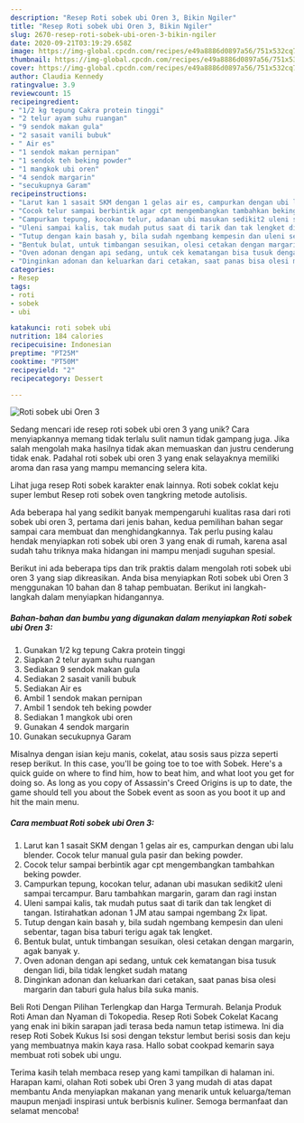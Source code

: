 ```yaml
---
description: "Resep Roti sobek ubi Oren 3, Bikin Ngiler"
title: "Resep Roti sobek ubi Oren 3, Bikin Ngiler"
slug: 2670-resep-roti-sobek-ubi-oren-3-bikin-ngiler
date: 2020-09-21T03:19:29.658Z
image: https://img-global.cpcdn.com/recipes/e49a8886d0897a56/751x532cq70/roti-sobek-ubi-oren-3-foto-resep-utama.jpg
thumbnail: https://img-global.cpcdn.com/recipes/e49a8886d0897a56/751x532cq70/roti-sobek-ubi-oren-3-foto-resep-utama.jpg
cover: https://img-global.cpcdn.com/recipes/e49a8886d0897a56/751x532cq70/roti-sobek-ubi-oren-3-foto-resep-utama.jpg
author: Claudia Kennedy
ratingvalue: 3.9
reviewcount: 15
recipeingredient:
- "1/2 kg tepung Cakra protein tinggi"
- "2 telur ayam suhu ruangan"
- "9 sendok makan gula"
- "2 sasait vanili bubuk"
- " Air es"
- "1 sendok makan pernipan"
- "1 sendok teh beking powder"
- "1 mangkok ubi oren"
- "4 sendok margarin"
- "secukupnya Garam"
recipeinstructions:
- "Larut kan 1 sasait SKM dengan 1 gelas air es, campurkan dengan ubi lalu blender. Cocok telur manual gula pasir dan beking powder."
- "Cocok telur sampai berbintik agar cpt mengembangkan tambahkan beking powder."
- "Campurkan tepung, kocokan telur, adanan ubi masukan sedikit2 uleni sampai tercampur. Baru tambahkan margarin, garam dan ragi instan"
- "Uleni sampai kalis, tak mudah putus saat di tarik dan tak lengket di tangan. Istirahatkan adonan 1 JM atau sampai ngembang 2x lipat."
- "Tutup dengan kain basah y, bila sudah ngembang kempesin dan uleni sebentar, tagan bisa taburi terigu agak tak lengket."
- "Bentuk bulat, untuk timbangan sesuikan, olesi cetakan dengan margarin, agak banyak y."
- "Oven adonan dengan api sedang, untuk cek kematangan bisa tusuk dengan lidi, bila tidak lengket sudah matang"
- "Dinginkan adonan dan keluarkan dari cetakan, saat panas bisa olesi margarin dan taburi gula halus bila suka manis."
categories:
- Resep
tags:
- roti
- sobek
- ubi

katakunci: roti sobek ubi 
nutrition: 184 calories
recipecuisine: Indonesian
preptime: "PT25M"
cooktime: "PT50M"
recipeyield: "2"
recipecategory: Dessert

---
```



![Roti sobek ubi Oren 3](https://img-global.cpcdn.com/recipes/e49a8886d0897a56/751x532cq70/roti-sobek-ubi-oren-3-foto-resep-utama.jpg)

Sedang mencari ide resep roti sobek ubi oren 3 yang unik? Cara menyiapkannya memang tidak terlalu sulit namun tidak gampang juga. Jika salah mengolah maka hasilnya tidak akan memuaskan dan justru cenderung tidak enak. Padahal roti sobek ubi oren 3 yang enak selayaknya memiliki aroma dan rasa yang mampu memancing selera kita.

Lihat juga resep Roti sobek karakter enak lainnya. Roti sobek coklat keju super lembut Resep roti sobek oven tangkring metode autolisis.

Ada beberapa hal yang sedikit banyak mempengaruhi kualitas rasa dari roti sobek ubi oren 3, pertama dari jenis bahan, kedua pemilihan bahan segar sampai cara membuat dan menghidangkannya. Tak perlu pusing kalau hendak menyiapkan roti sobek ubi oren 3 yang enak di rumah, karena asal sudah tahu triknya maka hidangan ini mampu menjadi suguhan spesial.


Berikut ini ada beberapa tips dan trik praktis dalam mengolah roti sobek ubi oren 3 yang siap dikreasikan. Anda bisa menyiapkan Roti sobek ubi Oren 3 menggunakan 10 bahan dan 8 tahap pembuatan. Berikut ini langkah-langkah dalam menyiapkan hidangannya.

<!--inarticleads1-->

##### Bahan-bahan dan bumbu yang digunakan dalam menyiapkan Roti sobek ubi Oren 3:

1. Gunakan 1/2 kg tepung Cakra protein tinggi
1. Siapkan 2 telur ayam suhu ruangan
1. Sediakan 9 sendok makan gula
1. Sediakan 2 sasait vanili bubuk
1. Sediakan  Air es
1. Ambil 1 sendok makan pernipan
1. Ambil 1 sendok teh beking powder
1. Sediakan 1 mangkok ubi oren
1. Gunakan 4 sendok margarin
1. Gunakan secukupnya Garam


Misalnya dengan isian keju manis, cokelat, atau sosis saus pizza seperti resep berikut. In this case, you&#39;ll be going toe to toe with Sobek. Here&#39;s a quick guide on where to find him, how to beat him, and what loot you get for doing so. As long as you copy of Assassin&#39;s Creed Origins is up to date, the game should tell you about the Sobek event as soon as you boot it up and hit the main menu. 

<!--inarticleads2-->

##### Cara membuat Roti sobek ubi Oren 3:

1. Larut kan 1 sasait SKM dengan 1 gelas air es, campurkan dengan ubi lalu blender. Cocok telur manual gula pasir dan beking powder.
1. Cocok telur sampai berbintik agar cpt mengembangkan tambahkan beking powder.
1. Campurkan tepung, kocokan telur, adanan ubi masukan sedikit2 uleni sampai tercampur. Baru tambahkan margarin, garam dan ragi instan
1. Uleni sampai kalis, tak mudah putus saat di tarik dan tak lengket di tangan. Istirahatkan adonan 1 JM atau sampai ngembang 2x lipat.
1. Tutup dengan kain basah y, bila sudah ngembang kempesin dan uleni sebentar, tagan bisa taburi terigu agak tak lengket.
1. Bentuk bulat, untuk timbangan sesuikan, olesi cetakan dengan margarin, agak banyak y.
1. Oven adonan dengan api sedang, untuk cek kematangan bisa tusuk dengan lidi, bila tidak lengket sudah matang
1. Dinginkan adonan dan keluarkan dari cetakan, saat panas bisa olesi margarin dan taburi gula halus bila suka manis.


Beli Roti Dengan Pilihan Terlengkap dan Harga Termurah. Belanja Produk Roti Aman dan Nyaman di Tokopedia. Resep Roti Sobek Cokelat Kacang yang enak ini bikin sarapan jadi terasa beda namun tetap istimewa. Ini dia resep Roti Sobek Kukus Isi sosi dengan tekstur lembut berisi sosis dan keju yang membuatnya makin kaya rasa. Hallo sobat cookpad kemarin saya membuat roti sobek ubi ungu. 

Terima kasih telah membaca resep yang kami tampilkan di halaman ini. Harapan kami, olahan Roti sobek ubi Oren 3 yang mudah di atas dapat membantu Anda menyiapkan makanan yang menarik untuk keluarga/teman maupun menjadi inspirasi untuk berbisnis kuliner. Semoga bermanfaat dan selamat mencoba!
